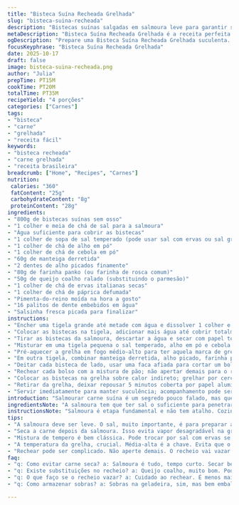 ```yaml
---
title: "Bisteca Suína Recheada Grelhada"
slug: "bisteca-suina-recheada"
description: "Bistecas suínas salgadas em salmoura leve para garantir suculência. Recheadas com uma mistura de manteiga, alho, farinha panko, queijo parmesão, ervas italianas, páprica defumada e pimenta do reino. Grelhadas em fogo médio-alto, cozimento indirecto para evitar queimar o recheio e manter suculência. Temperos secos combinados antes, pasta cremosa para o recheio. Dica de descanso para uniformizar sucos e finalizar com parmesão ralado e salsinha fresca. Substituição do queijo parmesão por queijo coalho para toque nacional. Tempo ajustado para 6-7 minutos lado na grelha, garantindo textura firme porém macia."
metaDescription: "Bisteca Suína Recheada Grelhada é a receita perfeita para quem busca sabor e suculência. Aprenda os segredos para um prato incrível."
ogDescription: "Prepare uma Bisteca Suína Recheada Grelhada suculenta. Descubra dicas e técnicas para garantir o sabor perfeito e conquistar todos na refeição."
focusKeyphrase: "Bisteca Suína Recheada Grelhada"
date: 2025-10-17
draft: false
image: bisteca-suina-recheada.png
author: "Julia"
prepTime: PT15M
cookTime: PT20M
totalTime: PT35M
recipeYield: "4 porções"
categories: ["Carnes"]
tags:
- "bisteca"
- "carne"
- "grelhada"
- "receita fácil"
keywords:
- "bisteca recheada"
- "carne grelhada"
- "receita brasileira"
breadcrumb: ["Home", "Recipes", "Carnes"]
nutrition: 
 calories: "360"
 fatContent: "25g"
 carbohydrateContent: "8g"
 proteinContent: "28g"
ingredients:
- "800g de bistecas suínas sem osso"
- "1 colher e meia de chá de sal para a salmoura"
- "Água suficiente para cobrir as bistecas"
- "1 colher de sopa de sal temperado (pode usar sal com ervas ou sal grosso moído fino)"
- "1 colher de chá de alho em pó"
- "1 colher de chá de cebola em pó"
- "60g de manteiga derretida"
- "2 dentes de alho picados finamente"
- "80g de farinha panko (ou farinha de rosca comum)"
- "50g de queijo coalho ralado (substituindo o parmesão)"
- "1 colher de chá de ervas italianas secas"
- "1 colher de chá de páprica defumada"
- "Pimenta-do-reino moída na hora a gosto"
- "16 palitos de dente embebidos em água"
- "Salsinha fresca picada para finalizar"
instructions:
- "Encher uma tigela grande até metade com água e dissolver 1 colher e meia de chá de sal; deixar praticamente dissolver bem, não precisa ficar cristalino, só quase."
- "Colocar as bistecas na tigela, adicionar mais água até cobrir totalmente; refrigerar entre 1 e 3 horas (não passe de 4). Isso evita que as carnes fiquem secas na grelha."
- "Tirar as bistecas da salmoura, descartar a água e secar com papel toalha. Muito importante para não ter vapor na grelha e formar crosta."
- "Misturar em uma tigela pequena o sal temperado, alho em pó e cebola em pó para o tempero seco. Polvilhar cada bisteca uniformemente com essa mistura dos dois lados."
- "Pré-aquecer a grelha em fogo médio-alto para ter aquela marca de grelha na carne sem queimar recheio. Enquanto isso, mergulhar os palitos na água (para evitar que queimem)."
- "Em outra tigela, combinar manteiga derretida, alho picado, farinha panko, queijo coalho ralado, ervas italianas, páprica defumada e pimenta-do-reino. Misturar até formar uma pasta úmida mas firme o suficiente para rechear."
- "Deitar cada bisteca de lado, usar uma faca afiada para cortar um bolso lateral no centro da carne, sem atravessar. Cuidado e paciência aqui para não abrir demais."
- "Rechear cada bolso com a mistura de pão; não apertar demais para o recheio não sofrer na hora da grelha nem vazar. Prender com palitos de dente molhados para segurar o saco organizado."
- "Colocar as bistecas na grelha sobre calor indireto; grelhar por cerca de 6-7 minutos de cada lado. Ou até a temperatura interna de 63°C (145°F) - carne suína segura e suculenta."
- "Retirar da grelha, deixar repousar 5 minutos coberta por papel alumínio solto enquanto os sucos se fixam. Finalizar com parmesão ralado por cima (se preferir) e salsinha fresca picada."
- "Servir imediatamente para manter suculência; acompanhamento pode ser farofa, vinagrete ou legumes grelhados. Se tentar, volto para saber se gostou."
introduction: "Salmourar carne suína é um segredo pouco falado, mas que faz toda a diferença para suculência na grelha. Já errei muito, deixando carne seca e sem sabor até aprender a usar a salmoura por poucas horas. A seleção dos temperos secos é uma base clássica, mas a estrela fica no recheio molhadinho e aromático, que mistura as farinhas e queijos. Nunca subestime o poder de um bom corte na carne para criar aquele bolso - e trave tudo com palitos mergulhados em água para não pegar fogo enquanto assa. Aqui, você vai sentir o cheiro da manteiga com alho e o sabor levemente defumado da páprica que vibram quando a carne grelha e o queijo coalho derrete. Não é mágico, é técnica e experiência misturadas com carinho. A carne na temperatura certa, sela a umidade, garantindo um prato suculento, fácil e que impressiona na mesa."
ingredientsNote: "A salmoura tem que ter sal o suficiente para penetrar a carne, mas não exagere - menos é mais. Use sal grosso moído fino para um sabor diferenciado no tempero; pode trocar o coalho por parmesão ralado fino se preferir um toque mais italiano. A farinha panko mantém o recheio leve, evita que fique pesado; se só tiver farinha tradicional, pode usar, mas o crocante muda. Sempre derreta a manteiga antes, facilita misturar o recheio e ajuda no sabor final. Alho picadinho evita aqueles pedaços crus e garante aroma espalhado. As ervas italianas podem ser substituídas por mix de ervas da sua prateleira, alecrim fresco também funciona muito bem se picado fino. E não esqueça: água nos palitos é investimento para evitar incêndio e dor de cabeça na grelha."
instructionsNote: "Salmoura é etapa fundamental e não tem atalho. Cozinhar de 1 a 3 horas no máximo; tempo demais, carne perde textura. Secar bem a carne evita vapor e aquela água chata na hora da grelha, que impede selar bem. O tempero seco é para dar primeiro sabor, vai penetrar pouco, mas cria crosta depois. O fogo médio-alto é estratégico para marcar a carne sem queimar recheio, e o cozimento indireto é garantia de controle, evita que fique ressecado ou 100% cru. Corte do bolso exige faca afiada e mão firme; pequena escorregada estraga prato inteiro. Rechear com cuidado, não encher demais para não vazar. Tempo de grelha é parâmetro, mas toque, cheiro e visual mandam: carne firme, leve crosta, recheio começando a dourar internamente. Descanso é crucial para reunificar sucos; não pule! Finalizar com queijo e ervas frescas é toque final que traz frescor e contraste visual."
tips:
- "A salmoura deve ser leve. O sal, muito importante, é para preparar a carne. Não exagere. Apenas o necessário. Um erro comum é deixar muito tempo. Uma a três horas. É tudo. Mais que isso, carne seca."
- "Seca a carne depois da salmoura. Isso evita vapor desagradável na grelha. Seca mesmo. Papel toalha é seu aliado. Vapor não é amigo da crosta. Se não secar, vai ficar molhada. A crosta, a crosta é tudo."
- "Mistura de tempero é bem clássica. Pode trocar por sal com ervas se quiser um gosto diferenciado. Não tenha medo de experimentar. Use alho fresco, bem picado. Pede mais sabor. Cuidado, picado fininho, nada de pedaços grandes."
- "A temperatura da grelha, crucial. Média-alta é a chave. Evita que o recheio queime. O calor deve tocar a carne sem chocar o recheio. Fogo indireto, sim, é necessário. Tem que ajustar, observo sempre com os olhos."
- "Rechear pode ser complicado. Não aperte demais. O recheio vai vazar. Se isso acontecer, problema na grelha. Crosta não vai acontecer e sabor vai escapar. Fique atento, delicadeza aqui é exigida."
faq:
- "q: Como evitar carne seca? a: Salmoura é tudo, tempo curto. Secar bem é vital. A crosta na grelha? É saber usar fogo certo. Mais dicas? Use palitos molhados."
- "q: Existe substituições no recheio? a: Queijo coalho, muito bom. Pode trocar por parmesão se preferir. Farinha panko não? Usa farinha comum, mas crocância muda. Foque nos ingredientes."
- "q: O que faço se o recheio vazar? a: Cuidado ao rechear. É menos mais. Menos recheio, menos chance de vazar. Abra o bolso devagar. Veja se a faca está afiada."
- "q: Como armazenar sobras? a: Sobras na geladeira, sim, mas bem embaladas. Usar até três dias. Aqueça bem na grelha para reaquecer. Evita carnes ressecadas. Mantenha o sabor."

---
```

